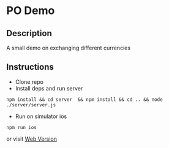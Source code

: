 # PO Demo #

## Description ##
A small demo on exchanging different currencies

## Instructions ##
 - Clone repo
 - Install deps and run server
 
 ```
 npm install && cd server  && npm install && cd .. && node ./server/server.js
 
 ```

 - Run on simulator ios 
 
 ``` 
 npm run ios
 ```

  
or visit [Web Version](http://localhost:8081)
 
